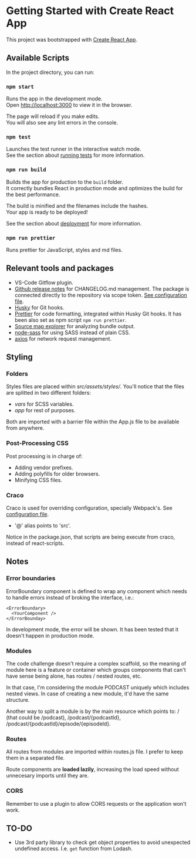 # Getting Started with Create React App

This project was bootstrapped with [Create React App](https://github.com/facebook/create-react-app).

## Available Scripts

In the project directory, you can run:

### `npm start`

Runs the app in the development mode.\
Open [http://localhost:3000](http://localhost:3000) to view it in the browser.

The page will reload if you make edits.\
You will also see any lint errors in the console.

### `npm test`

Launches the test runner in the interactive watch mode.\
See the section about [running tests](https://facebook.github.io/create-react-app/docs/running-tests) for more information.

### `npm run build`

Builds the app for production to the `build` folder.\
It correctly bundles React in production mode and optimizes the build for the best performance.

The build is minified and the filenames include the hashes.\
Your app is ready to be deployed!

See the section about [deployment](https://facebook.github.io/create-react-app/docs/deployment) for more information.

### `npm run prettier`

Runs prettier for JavaScript, styles and md files.

## Relevant tools and packages

- VS-Code Gitflow plugin.
- [Github release notes](https://github-tools.github.io/github-release-notes) for CHANGELOG.md management. The package is connected directly to the repository via scope token. [See configuration file](/.grenrc).
- [Husky](https://typicode.github.io/husky/) for Git hooks.
- [Prettier](https://prettier.io/) for code formatting, integrated within Husky Git hooks. It has been also set as npm script `npm run prettier`.
- [Source map explorer](https://www.npmjs.com/package/source-map-explorer) for analyzing bundle output.
- [node-sass](https://www.npmjs.com/package/node-sass) for using SASS instead of plain CSS.
- [axios](https://github.com/axios/axios) for network request management.

## Styling

### Folders

Styles files are placed within _src/assets/styles/_. You'll notice that the files are splitted in two different folders:

- _vars_ for SCSS variables.
- _app_ for rest of purposes.

Both are imported with a barrier file within the App.js file to be available from anywhere.

### Post-Processing CSS

Post processing is in charge of:

- Adding vendor prefixes.
- Adding polyfills for older browsers.
- Minifying CSS files.

### Craco

Craco is used for overriding configuration, specially Webpack's. See [configuration file](src/craco.config.js).

- '@' alias points to 'src'.

Notice in the package.json, that scripts are being execute from craco, instead of react-scripts.

## Notes

### Error boundaries

ErrorBoundary component is defined to wrap any component which needs to handle errors instead of broking the interface, i.e.:

```
<ErrorBoundary>
  <YourComponent />
</ErrorBounday>
```

In development mode, the error will be shown. It has been tested that it doesn't happen in production mode.

### Modules

The code challenge doesn't require a complex scaffold, so the meaning of module here is a feature or container which groups components that can't have sense being alone, has routes / nested routes, etc.

In that case, I'm considering the module PODCAST uniquely which includes nested views. In case of creating a new module, it'd have the same structure.

Another way to split a module is by the main resource which points to: / (that could be /podcast), /podcast/{podcastId}, /podcast/{podcastId}/episode/{episodeId}.

### Routes

All routes from modules are imported within routes.js file. I prefer to keep them in a separated file.

Route components are **loaded lazily**, increasing the load speed without unnecesary imports until they are.

### CORS

Remember to use a plugin to allow CORS requests or the application won't work.

## TO-DO

- Use 3rd party library to check get object properties to avoid unexpected undefined access. I.e. `get` function from Lodash.
